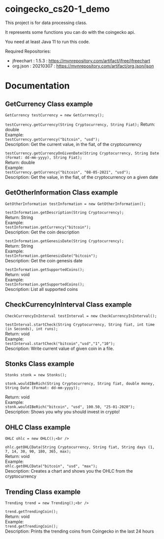 # coingecko_cs20-1_demo
This project is for data processing class.

It represents some functions you can do with the coingecko api.

You need at least Java 11 to run this code.


Required Repositories:
- jfreechart : 1.5.3 : https://mvnrepository.com/artifact/jfree/jfreechart
- org.json : 20210307 : https://mvnrepository.com/artifact/org.json/json


# Documentation

## GetCurrency Class example

```GetCurrency testCurrency = new GetCurrency();```<br />

```testCurrency.getCurrency(String Cryptocurrency, String Fiat);```
Return: double <br />
Example: <br />
```testCurrency.getCurrency("bitcoin", "usd");```<br />
Description: Get the current value, in the fiat, of the cryptocurrency<br />



```testCurrency.getCurrencyOnGivenDate(String Cryptocurrency, String Date (Format: dd-mm-yyyy), String Fiat);```<br />
Return: double<br />
Example: <br/>  ```testCurrency.getCurrency("bitcoin", "08-05-2021", "usd");```<br />
Description: Get the value, in the fiat, of the cryptocurrency on a given date<br />

## GetOtherInformation Class example

```GetOtherInformation testInformation = new GetOtherInformation();```<br />

```testInformation.getDescription(String Cryptocurrency);```<br />
Return: String<br />
Example:<br /> ```testInformation.getCurrency("bitcoin");```<br />
Description: Get the coin description<br />



```testInformation.getGenesisDate(String Cryptocurrency);```<br />
Return: String<br />
Example:<br /> ```testInformation.getGenesisDate("bitcoin");```<br />
Description: Get the coin genesis date<br />



```testInformation.getSupportedCoins();```<br />
Return: void<br />
Example:<br /> ```testInformation.getSupportedCoins();```<br />
Description: List all supported coins<br />

## CheckCurrencyInInterval Class example

```CheckCurrencyInInterval testInterval = new CheckCurrencyInInterval();```<br />

```testInterval.startCheck(String Cryptocurrency, String fiat, int time (in Seconds), int runs);```<br />
Return: void<br />
Example:<br /> ```testInterval.startCheck("bitcoin","usd","1","10");```<br />
Description: Write current value of given coin in a file.<br />


## Stonks Class example

```Stonks stonk = new Stonks();```<br />

```stonk.wouldIBeRich(String Cryptocurrency, String fiat, double money, String Date (Format: dd-mm-yyyy));```<br />

Return: void<br />
Example: <br />```stonk.wouldIBeRich("bitcoin", "usd", 100.50, "25-01-2020");```<br />
Description: Shows you why you should invest in crypto!<br />


## OHLC Class example

```OHLC ohlc = new OHLC();<br />```

```ohlc.getOHLCData(String Cryptocurrency, String fiat, String days (1, 7, 14, 30, 90, 180, 365, max);```<br />
Return: void<br />
Example: <br />```ohlc.getOHLCData("bitcoin", "usd", "max");```<br />
Description: Creates a chart and shows you the OHLC from the cryptocurrency<br />


## Trending Class example

```Trending trend = new Trending();<br />```

```trend.getTrendingCoin();```<br />
Return: void<br />
Example: <br />```trend.getTrendingCoin();```<br />
Description: Prints the trending coins from Coingecko in the last 24 hours<br />




